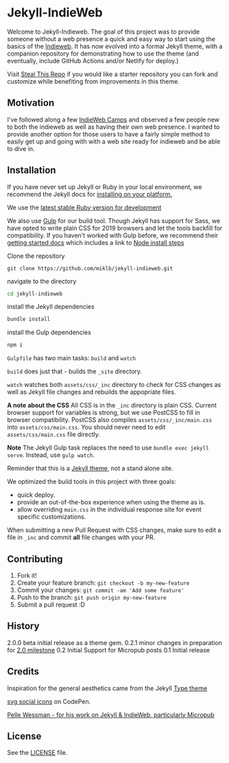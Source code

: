 # Jekyll-IndieWeb

Welcome to Jekyll-Indieweb. The goal of this project was to provide someone without a web presence a quick and easy way to start using the basics of the [Indieweb](https://indiewebcamp.com). It has now evolved into a formal Jekyll theme, with a companion repository for demonstrating how to use the theme (and eventually, include GitHub Actions and/or Netlify for deploy.)

Visit [Steal This Repo](https://github.com/miklb/steal-this-repo) if you would like a starter repository you can fork and customize while benefiting from improvements in this theme.

## Motivation

I've followed along a few [IndieWeb Camps](https://indiewebcamp.com/IWC) and observed a few people new to both the indieweb as well as having their own web presence. I wanted to provide another option for those users to have a fairly simple method to easily get up and going with with a web site ready for indieweb and be able to dive in.

## Installation

If you have never set up Jekyll or Ruby in your local environment, we recommend the Jekyll docs for [installing on your platform.](https://jekyllrb.com/docs/installation/)

We use the [latest stable Ruby version for development](https://github.com/miklb/jekyll-indieweb/blob/master/.ruby-version)

We also use [Gulp](https://gulpjs.com) for our build tool. Though Jekyll has support for Sass, we have opted to write plain CSS for 2019 browsers and let the tools backfill for compatibility. If you haven't worked with Gulp before, we recommend their [getting started docs](https://gulpjs.com/docs/en/getting-started/quick-start) which includes a link to [Node install steps](https://nodejs.org/en/)


Clone the repository

```{bash}
git clone https://github.com/miklb/jekyll-indieweb.git
```

navigate to the directory

```bash
cd jekyll-indieweb
```

install the Jekyll dependencies

```bash
bundle install
```

install the Gulp dependencies

```bash
npm i
```

`Gulpfile` has two main tasks: `build` and `watch`

`build` does just that - builds the `_site` directory.

`watch` watches both `assets/css/_inc` directory to check for CSS changes as well as Jekyll file changes and rebuilds the appopriate files.

**A note about the CSS** All CSS is in the `_inc` directory is plain CSS. Current browser support for variables is strong, but we use PostCSS to fill in browser compatibility. PostCSS also compiles `assets/css/_inc/main.css` into `assets/css/main.css`. You should never need to edit `assets/css/main.css` file directly.

**Note** The Jekyll Gulp task replaces the need to use `bundle exec jekyll serve`. Instead, use `gulp watch`.

Reminder that this is a [Jekyll theme](https://jekyllrb.com/docs/themes/), not a stand alone site.

We optimized the build tools in this project with three goals:

* quick deploy.
* provide an out-of-the-box experience when using the theme as is.
* allow overriding `main.css` in the individual response site for event specific customizations.

When submitting a new Pull Request with CSS changes, make sure to edit a file in `_inc` and commit **all** file changes with your PR.


## Contributing

1. Fork it!
2. Create your feature branch: `git checkout -b my-new-feature`
3. Commit your changes: `git commit -am 'Add some feature'`
4. Push to the branch: `git push origin my-new-feature`
5. Submit a pull request :D

## History

2.0.0 beta initial release as a theme gem.
0.2.1 minor changes in preparation for [2.0 milestone](https://github.com/miklb/jekyll-indieweb/milestone/1)
0.2 Initial Support for Micropub posts
0.1 Initial release




## Credits

Inspiration for the general aesthetics came from the Jekyll [Type theme](https://github.com/rohanchandra/type-theme)

[svg social icons](http://codepen.io/ruandre/pen/howFi) on CodePen.

[Pelle Wessman - for his work on Jekyll & IndieWeb, particularly Micropub](http://voxpelli.com)

## License

See the [LICENSE](https://github.com/jekyll/jekyll/blob/master/LICENSE) file.
